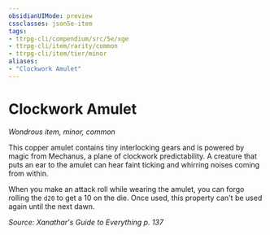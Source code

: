 ```yaml
---
obsidianUIMode: preview
cssclasses: json5e-item
tags:
- ttrpg-cli/compendium/src/5e/xge
- ttrpg-cli/item/rarity/common
- ttrpg-cli/item/tier/minor
aliases: 
- "Clockwork Amulet"
---
```

# Clockwork Amulet
*Wondrous item, minor, common*  


This copper amulet contains tiny interlocking gears and is powered by magic from Mechanus, a plane of clockwork predictability. A creature that puts an ear to the amulet can hear faint ticking and whirring noises coming from within.

When you make an attack roll while wearing the amulet, you can forgo rolling the `d20` to get a 10 on the die. Once used, this property can't be used again until the next dawn.

*Source: Xanathar's Guide to Everything p. 137*